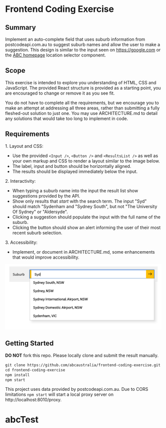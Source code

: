 # Frontend Coding Exercise

## Summary

Implement an auto-complete field that uses suburb information from postcodeapi.com.au to suggest suburb names and allow the user to make a suggestion. This design is similar to the input seen on https://google.com or the [ABC homepage](www.abc.net.au) location selector component.

## Scope

This exercise is intended to explore you understanding of HTML, CSS and JavaScript. The provided React structure is provided as a starting point, you are encouraged to change or remove it as you see fit.

You do not have to complete all the requirements, but we encourage you to make an attempt at addressing all three areas, rather than submitting a fully fleshed-out solution to just one. You may use ARCHITECTURE.md to detail any solutions that would take too long to implement in code.

## Requirements

1\. Layout and CSS:

- Use the provided `<Input />`, `<Button />` and `<ResultsList />` as well as your own markup and CSS to render a layout similar to the image below.
- The label, input and button should be horizontally aligned.
- The results should be displayed immediately below the input.

2\. Interactivity:

- When typing a suburb name into the input the result list show suggestions provided by the API.
- Show only results that _start_ with the search term. The input "Syd" should match "Sydenham and "Sydney South", but not "The University Of Sydney" or "Aldersyde".
- Clicking a suggestion should populate the input with the full name of the suburb.
- Clicking the button should show an alert informing the user of their most recent suburb selection.

3\. Accessibility:

- Implement, or document in ARCHITECTURE.md, some enhancements that would improve accessibility.

![Sample image](./sample.png)

## Getting Started

**DO NOT** fork this repo. Please locally clone and submit the result manually.

```
git clone https://github.com/abcaustralia/frontend-coding-exercise.git
cd frontend-coding-exercise
npm install
npm start
```

This project uses data provided by postcodeapi.com.au. Due to CORS limitations `npm start` will start a local proxy server on http://localhost:8010/proxy.
# abcTest
